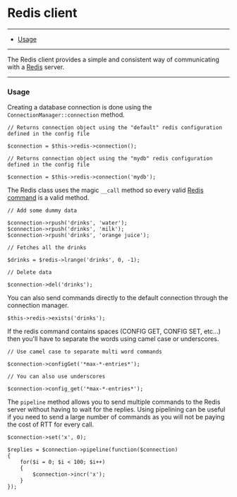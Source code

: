 # Redis client

--------------------------------------------------------

* [Usage](#usage)

--------------------------------------------------------

The Redis client provides a simple and consistent way of communicating with a [Redis](http://redis.io) server.

--------------------------------------------------------

<a id="usage"></a>

### Usage

Creating a database connection is done using the ```ConnectionManager::connection``` method.

	// Returns connection object using the "default" redis configuration defined in the config file

	$connection = $this->redis->connection();

	// Returns connection object using the "mydb" redis configuration defined in the config file

	$connection = $this->redis->connection('mydb');

The Redis class uses the magic ```__call``` method so every valid [Redis command](http://redis.io/commands) is a valid method.

	// Add some dummy data

	$connection->rpush('drinks', 'water');
	$connection->rpush('drinks', 'milk');
	$connection->rpush('drinks', 'orange juice');

	// Fetches all the drinks

	$drinks = $redis->lrange('drinks', 0, -1);

	// Delete data

	$connection->del('drinks');

You can also send commands directly to the default connection through the connection manager.

	$this->redis->exists('drinks');

If the redis command contains spaces (CONFIG GET, CONFIG SET, etc...) then you'll have to separate the words using camel case or underscores.

	// Use camel case to separate multi word commands

	$connection->configGet('*max-*-entries*');

	// You can also use underscores

	$connection->config_get('*max-*-entries*');

The ```pipeline``` method allows you to send multiple commands to the Redis server without having to wait for the replies. Using pipelining can be useful if you need to send a large number of commands as you will not be paying the cost of RTT for every call.

	$connection->set('x', 0);

	$replies = $connection->pipeline(function($connection)
	{
		for($i = 0; $i < 100; $i++)
		{
			$connection->incr('x');
		}
	});